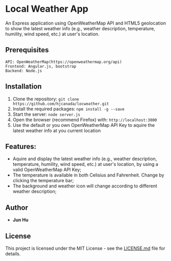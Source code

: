 # Local Weather App

An Express application using OpenWeatherMap API and HTML5 geolocation to show the latest weather info (e.g., weather description, temperature, humility, wind speed, etc.) at user's location. 


## Prerequisites

```
API: OpenWeatherMap(https://openweathermap.org/api)
Frontend: Angular.js, bootstrap
Backend: Node.js
```


## Installation
1. Clone the repository: ```git clone https://github.com/hjcanada/locweather.git``` 
2. Install the required packages: ```npm install -g --save```
3. Start the server: ```node server.js```
4. Open the browser (recommend Firefox) with: ```http://localhost:3000```
5. Use the default or you own OpenWeatherMap API Key to aquire the latest weather info at you current location


## Features:
- Aquire and display the latest weather info (e.g., weather description, temperature, humility, wind speed, etc.) at user's location, by using a valid OpenWeatherMap API Key;
- The temperature is available in both Celisius and Fahrenheit. Change by clicking the temperature bar;
- The background and weather icon will change according to different weather description;


## Author
* **Jun Hu**


## License
This project is licensed under the MIT License - see the [LICENSE.md](LICENSE.md) file for details.

